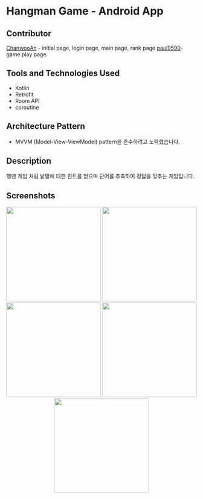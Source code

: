# Hangman Game - Android App

## Contributor
[ChanwooAn](https://github.com/ChanwooAn) - initial page, login page, main page, rank page
[paul9590](https://github.com/paul9590)- game play page.


## Tools and Technologies Used
- Kotlin
- Retrofit
- Room API
- coroutine

## Architecture Pattern
- MVVM (Model-View-ViewModel) pattern을 준수하려고 노력했습니다.

## Description
행맨 게임 처럼 낱말에 대한 힌트를 얻으며 단어를 추측하여 정답을 맞추는 게임입니다.

## Screenshots
<p align="center">
  <img src="https://user-images.githubusercontent.com/55792553/215742585-347f43db-8e2d-490f-b668-c5f444781b02.jpg"
       width="250">
  <img src="https://user-images.githubusercontent.com/55792553/215742686-66a31eea-71ac-4ff5-9266-abfe1880723a.jpg"
       width="250">
  <img src="https://user-images.githubusercontent.com/55792553/215742833-0d071bf0-b376-4cb6-aa0e-587c633b6f12.jpg"
       width="250">
  <img src="https://user-images.githubusercontent.com/55792553/215742949-2b97263b-a59d-4ca7-9b3d-37d7313d8611.jpg"
       width="250">
  <img src="https://user-images.githubusercontent.com/55792553/215743040-d0f4d46e-74e0-487b-89b1-49f9a4e4d8e6.jpg"
       width="250">
</p>



